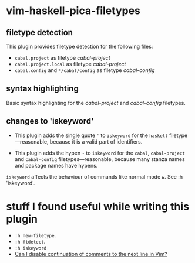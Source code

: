 # vim-haskell-pica-filetypes

## filetype detection

This plugin provides filetype detection for the following files:

- `cabal.project` as filetype *cabal-project*
- `cabal.project.local` as filetype *cabal-project*
- `cabal.config` and `*/cabal/config` as filetype *cabal-config*

## syntax highlighting

Basic syntax highlighting for the *cabal-project* and *cabal-config* filetypes.

## changes to 'iskeyword'

- This plugin adds the single quote `'` to `iskeyword` for the `haskell` filetype—reasonable, because it is a valid part of identifiers.

- This plugin adds the hypen `-` to `iskeyword` for the `cabal`, `cabal-project` and `cabal-config` filetypes—reasonable, because many stanza names and package names have hypens.

`iskeyword` affects the behaviour of commands like normal mode `w`. See :h 'iskeyword'.

# stuff I found useful while writing this plugin

- `:h new-filetype`.
- `:h ftdetect`.
- `:h iskeyword`
- [Can I disable continuation of comments to the next line in Vim?](https://superuser.com/questions/271023/can-i-disable-continuation-of-comments-to-the-next-line-in-vim)
